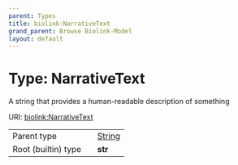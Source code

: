 ```yaml
---
parent: Types
title: biolink:NarrativeText
grand_parent: Browse Biolink-Model
layout: default
---
```


# Type: NarrativeText


A string that provides a human-readable description of something

URI: [biolink:NarrativeText](https://w3id.org/biolink/vocab/NarrativeText)

|  |  |  |
| --- | --- | --- |
| Parent type | | [String](types/String.md) |
| Root (builtin) type | | **str** |
